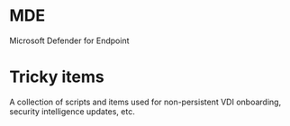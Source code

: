 # MDE
Microsoft Defender for Endpoint

# Tricky items
A collection of scripts and items used for non-persistent VDI onboarding, security intelligence updates, etc.
